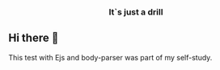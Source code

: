 <h3 align="center">
It`s just a drill
</h3>

## Hi there 👋

This test with Ejs and body-parser was part of my self-study.